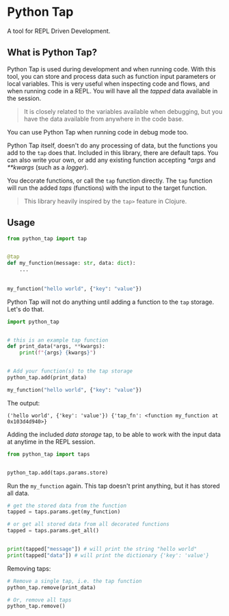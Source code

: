# Python Tap

A tool for REPL Driven Development.


## What is Python Tap?
Python Tap is used during development and when running code.
With this tool, you can store and process data such as function input parameters
or local variables. This is very useful when inspecting code and flows, and when
running code in a REPL. You will have all the _tapped_ data available in the session.

>It is closely related to the variables available when debugging, but you have the data available from anywhere in the code base.

You can use Python Tap when running code in debug mode too.

Python Tap itself, doesn't do any processing of data, but the functions you add to the `tap` does that.
Included in this library, there are default taps. You can also write your own, or add
any existing function accepting _*args_ and _**kwargs_ (such as a _logger_).

You decorate functions, or call the `tap` function directly.
The `tap` function will run the added _taps_ (functions) with the input to the target function.

> This library heavily inspired by the `tap>` feature in Clojure.

## Usage

``` python
from python_tap import tap


@tap
def my_function(message: str, data: dict):
    ...
    
    
my_function("hello world", {"key": "value"})
```

Python Tap will not do anything until adding a function to the `tap` storage. Let's do that.

``` python
import python_tap


# this is an example tap function
def print_data(*args, **kwargs):
    print(f"{args} {kwargs}")


# Add your function(s) to the tap storage
python_tap.add(print_data)

```

``` python
my_function("hello world", {"key": "value"})
```

The output:

``` shell
('hello world', {'key': 'value'}) {'tap_fn': <function my_function at 0x103d4d940>}
```

Adding the included _data storage_ tap, to be able to work with the input data at anytime in the REPL session.

``` python
from python_tap import taps


python_tap.add(taps.params.store)
```

Run the `my_function` again. This tap doesn't print anything, but it has stored all data.

``` python
# get the stored data from the function
tapped = taps.params.get(my_function)

# or get all stored data from all decorated functions
tapped = taps.params.get_all()


print(tapped["message"]) # will print the string "hello world"
print(tapped["data"]) # will print the dictionary {'key': 'value'}

```

Removing taps:

``` python
# Remove a single tap, i.e. the tap function
python_tap.remove(print_data)

# Or, remove all taps
python_tap.remove()
```

